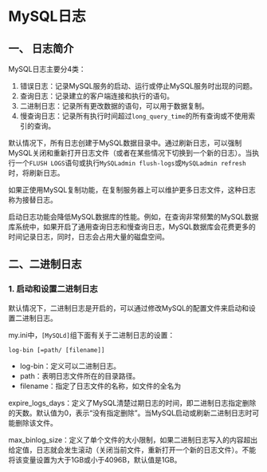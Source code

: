 # MySQL日志

## 一、 日志简介

MySQL日志主要分4类：

1. 错误日志：记录MySQL服务的启动、运行或停止MySQL服务时出现的问题。
2. 查询日志：记录建立的客户端连接和执行的语句。
3. 二进制日志：记录所有更改数据的语句，可以用于数据复制。
4. 慢查询日志：记录所有执行时间超过`long_query_time`的所有查询或不使用索引的查询。

默认情况下，所有日志创建于MySQL数据目录中。通过刷新日志，可以强制MySQL关闭和重新打开日志文件（或者在某些情况下切换到一个新的日志）。当执行一个`FLUSH LOGS`语句或执行`MySQLadmin flush-logs`或`MySQLadmin refresh`时，将刷新日志。

如果正使用MySQL复制功能，在复制服务器上可以维护更多日志文件，这种日志称为接替日志。

启动日志功能会降低MySQL数据库的性能。例如，在查询非常频繁的MySQL数据库系统中，如果开启了通用查询日志和慢查询日志，MySQL数据库会花费更多的时间记录日志，同时，日志会占用大量的磁盘空间。

## 二、二进制日志



### 1. 启动和设置二进制日志

默认情况下，二进制日志是开启的，可以通过修改MySQL的配置文件来启动和设置二进制日志。

my.ini中，`[MySQLd]`组下面有关于二进制日志的设置：

```
log-bin [=path/ [filename]]
```

- log-bin：定义可以二进制日志。
- path：表明日志文件所在的目录路径。
- filename：指定了日志文件的名称，如文件的全名为

expire_logs_days：定义了MySQL清楚过期日志的时间，即二进制日志指定删除的天数。默认值为0，表示“没有指定删除”。当MySQL启动或刷新二进制日志时可能删除该文件。

max_binlog_size：定义了单个文件的大小限制，如果二进制日志写入的内容超出给定值，日志就会发生滚动（关闭当前文件，重新打开一个新的日志文件）。不能将该变量设置为大于1GB或小于4096B，默认值是1GB。